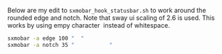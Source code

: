 Below are my edit to `sxmobar_hook_statusbar.sh` to work around the rounded edge and notch. Note that sway ui scaling of 2.6 is used. This works by using empy character `‎` instead of whitespace.

```bash
sxmobar -a edge 100 " ‎ ‎"
sxmobar -a notch 35 " ‎ ‎ ‎ ‎ ‎ ‎ ‎ ‎ ‎ ‎ ‎"
```
